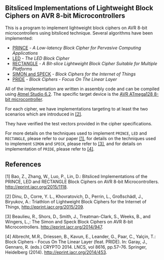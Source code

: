 ## Bitsliced Implementations of Lightweight Block Ciphers on AVR 8-bit Microcontrollers

This is a program to implement lightweight block ciphers on AVR 8-bit microcontrollers using bitsliced technique.
Several algorithms have been implemented:

  - [PRINCE](http://eprint.iacr.org/2012/529) - *A Low-latency Block Cipher for Pervasive Computing Applications*
  - [LED](http://eprint.iacr.org/2012/600) - *The LED Block Cipher*
  - [RECTANGLE](http://eprint.iacr.org/2014/084) - *A Bit-slice Lightweight Block Cipher Suitable for Multiple Platforms*
  - [SIMON and SPECK](http://eprint.iacr.org/2015/585) - *Block Ciphers for the Internet of Things*
  - [PRIDE](http://eprint.iacr.org/2014/453) - *Block Ciphers - Focus On The Linear Layer*
  
All of the implementation are written in assembly code and can be compiled using [Atmel Studio 6.2](http://www.atmel.com/tools/ATMELSTUDIO.aspx). The specific target device is the [AVR ATmega128 8-bit microcontroller](http://www.atmel.com/products/microcontrollers/avr/default.aspx).

For each cipher, we have implementations targeting to at least the two scenarios which are introduced in [\[2\]](http://eprint.iacr.org/2015/209).

They have verified the test vectors provided in the cipher specifications.

For more details on the techniques used to implement `PRINCE`, `LED` and `RECTANGLE`, please refer to our paper [\[1\]](http://eprint.iacr.org/2015/1118), for details on the techniques used to implement `SIMON` and `SPECK`, please refer to [\[3\]](http://eprint.iacr.org/2014/947), and for details on implementation of `PRIDE`, please refer to [\[4\]](http://eprint.iacr.org/2014/453).

## References
[1] Bao, Z., Zhang, W., Luo, P., Lin, D.: Bitsliced Implementations of the PRINCE, LED and RECTANGLE Block Ciphers on AVR 8-bit Microcontrollers. http://eprint.iacr.org/2015/1118.

[2] Dinu, D., Corre, Y. L., Khovratovich, D., Perrin, L., Großschädl, J., Biryukov, A.: Triathlon of Lightweight Block Ciphers for the Internet of Things, http://eprint.iacr.org/2015/209.

[3] Beaulieu, R., Shors, D., Smith, J., Treatman-Clark, S., Weeks, B., and Wingers, L.,: The Simon and Speck Block Ciphers on AVR 8-bit Microcontrollers. http://eprint.iacr.org/2014/947.

[4] Albrecht, M.R., Driessen, B., Kavun, E., Leander, G., Paar, C., Yalçin, T.: Block Ciphers - Focus On The Linear Layer (feat. PRIDE). In: Garay, J., Gennaro, R. (eds.) CRYPTO 2014. LNCS, vol 8616, pp.57–76. Springer, Heidelberg (2014). http://eprint.iacr.org/2014/453.
